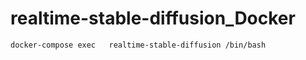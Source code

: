 # realtime-stable-diffusion_Docker

```bash
docker-compose exec   realtime-stable-diffusion /bin/bash
```